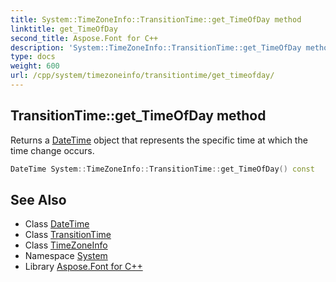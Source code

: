 ```yaml
---
title: System::TimeZoneInfo::TransitionTime::get_TimeOfDay method
linktitle: get_TimeOfDay
second_title: Aspose.Font for C++
description: 'System::TimeZoneInfo::TransitionTime::get_TimeOfDay method. Returns a DateTime object that represents the specific time at which the time change occurs in C++.'
type: docs
weight: 600
url: /cpp/system/timezoneinfo/transitiontime/get_timeofday/
---
```

## TransitionTime::get_TimeOfDay method


Returns a [DateTime](../../../datetime/) object that represents the specific time at which the time change occurs.

```cpp
DateTime System::TimeZoneInfo::TransitionTime::get_TimeOfDay() const
```

## See Also

* Class [DateTime](../../../datetime/)
* Class [TransitionTime](../)
* Class [TimeZoneInfo](../../)
* Namespace [System](../../../)
* Library [Aspose.Font for C++](../../../../)
